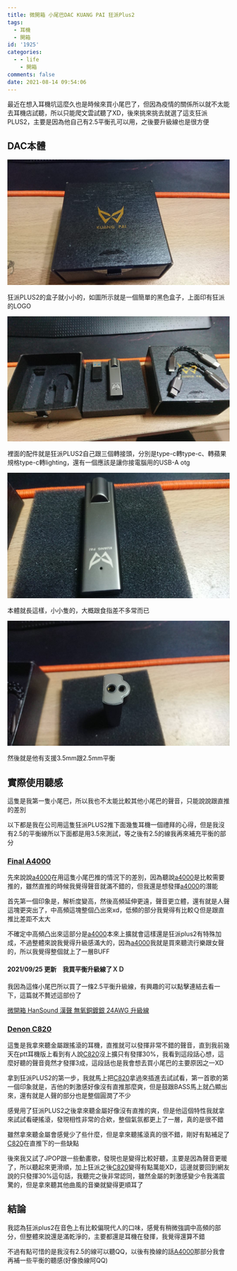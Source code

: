 ```yaml
---
title: 微開箱 小尾巴DAC KUANG PAI 狂派Plus2
tags:
  - 耳機
  - 開箱
id: '1925'
categories:
  - - life
    - 開箱
comments: false
date: 2021-08-14 09:54:06
---
```


最近在想入耳機坑這麼久也是時候來買小尾巴了，但因為疫情的關係所以就不太能去耳機店試聽，所以只能爬文雲試聽了XD，後來挑來挑去就選了這支狂派PLUS2，主要是因為他自己有2.5平衡孔可以用，之後要升級線也是很方便

## DAC本體

![狂派plus2](./kuang-pai-dac/DSC_0038-1024x576.jpg)

狂派PLUS2的盒子就小小的，如圖所示就是一個簡單的黑色盒子，上面印有狂派的LOGO

![狂派plus2](./kuang-pai-dac/DSC_0039-1024x576.jpg)

裡面的配件就是狂派PLUS2自己跟三個轉接頭，分別是type-c轉type-c、轉蘋果規格type-c轉lighting，還有一個應該是讓你接電腦用的USB-A otg

![狂派plus2](./kuang-pai-dac/DSC_0040-1024x576.jpg)

本體就長這樣，小小隻的，大概跟食指差不多常而已

![狂派plus2](./kuang-pai-dac/DSC_0041-1024x576.jpg)

然後就是他有支援3.5mm跟2.5mm平衡

## 實際使用聽感

這隻是我第一隻小尾巴，所以我也不太能比較其他小尾巴的聲音，只能說說跟直推的差別

以下都是我在公司用這隻狂派PLUS2推下面幾隻耳機一個禮拜的心得，但是我沒有2.5的平衡線所以下面都是用3.5來測試，等之後有2.5的線我再來補充平衡的部分

### [Final A4000](https://blog.devcker.com/unbox-final-a4000/ "Final A4000")

先來說說[a4000](https://blog.devcker.com/unbox-final-a4000/ "a4000")在用這隻小尾巴推的情況下的差別，因為聽說[a4000](https://blog.devcker.com/unbox-final-a4000/ "a4000")是比較需要推的，雖然直推的時候我覺得聲音就滿不錯的，但我還是想發揮[a4000](https://blog.devcker.com/unbox-final-a4000/ "a4000")的潛能

首先第一個印象是，解析度變高，然後高頻延伸更遠，聲音更立體，還有就是人聲這塊更突出了，中高頻這塊整個凸出來xd，低頻的部分我覺得有比較Ｑ但是跟直推比差距不太大

不確定中高頻凸出來這部分是[a4000](https://blog.devcker.com/unbox-final-a4000/ "a4000")本來上擴就會這樣還是狂派plus2有特殊加成，不過整體來說我覺得升級感滿大的，因為[a4000](https://blog.devcker.com/unbox-final-a4000/ "a4000")我就是買來聽流行樂跟女聲的，所以我覺得整個就上了一層BUFF

#### 2021/09/25 更新　我買平衡升級線了ＸＤ

我因為這條小尾巴所以買了一條2.5平衡升級線，有興趣的可以點擊連結去看一下，這篇就不贅述這部份了

[微開箱 HanSound 漢聲 無氧銅鍍銀 24AWG 升級線](https://blog.devcker.com/unbox-hansound-mavis-24awg-wire/ "微開箱 HanSound 漢聲 無氧銅鍍銀 24AWG 升級線")

### [Denon C820](https://blog.devcker.com/unbox-denon-ah-c820/ "Denon C820")

這隻是我拿來聽金屬跟搖滾的耳機，直推就可以發揮非常不錯的聲音，直到我前幾天在ptt耳機版上看到有人說[C820](https://blog.devcker.com/unbox-denon-ah-c820/ "C820")沒上擴只有發揮30%，我看到這段話心想，這麼好聽的聲音竟然才發揮3成，這段話也是我會想去買小尾巴的主要原因之一XD

拿到狂派PLUS2的第一步，我就馬上把[C820](https://blog.devcker.com/unbox-denon-ah-c820/ "C820")拿過來插進去試試看，第一首歌的第一個印象就是，吉他的刺激感好像沒有直推那麼爽，但是鼓跟BASS馬上就凸顯出來，還有就是人聲的部分也是整個圓潤了不少

感覺用了狂派PLUS2之後拿來聽金屬好像沒有直推的爽，但是他這個特性我就拿來試試看硬搖滾，發現相性非常的合欸，整個氣氛都更上了一層，真的是很不錯

雖然拿來聽金屬會感覺少了些什麼，但是拿來聽搖滾真的很不錯，剛好有點補足了[C820](https://blog.devcker.com/unbox-denon-ah-c820/ "C820")在直推下的一些缺點

後來我又試了JPOP跟一些動畫歌，發現也是變得比較好聽，主要是因為聲音更暖了，所以聽起來更滑順，加上狂派之後[C820](https://blog.devcker.com/unbox-denon-ah-c820/ "C820")變得有點萬能XD，這邊就要回到網友說的只發揮30%這句話，我聽完之後非常認同，雖然金屬的刺激感變少令我滿震驚的，但是拿來聽其他曲風的音樂就變得更順耳了

## 結論

我認為狂派plus2在音色上有比較偏現代人的口味，感覺有稍微強調中高頻的部分，但整體來說還是滿乾淨的，主要都還是耳機在發揮，我覺得還算不錯

不過有點可惜的是我沒有2.5的線可以聽QQ，以後有換線的話[A4000](https://blog.devcker.com/unbox-final-a4000/ "A4000")那部分我會再補一些平衡的聽感(好像換線阿QQ)